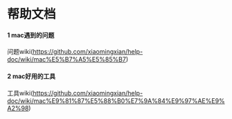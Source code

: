 # 帮助文档
#### 1 mac遇到的问题 
问题wiki(https://github.com/xiaomingxian/help-doc/wiki/mac%E5%B7%A5%E5%85%B7)
#### 2 mac好用的工具 
工具wiki(https://github.com/xiaomingxian/help-doc/wiki/mac%E9%81%87%E5%88%B0%E7%9A%84%E9%97%AE%E9%A2%98)
